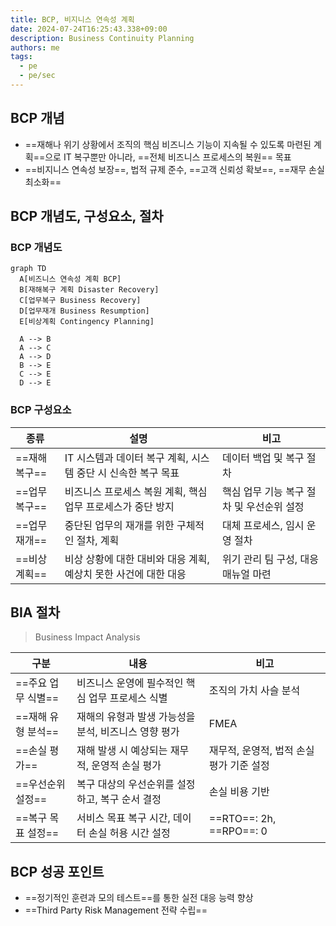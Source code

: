 ```yaml
---
title: BCP, 비지니스 연속성 계획
date: 2024-07-24T16:25:43.338+09:00
description: Business Continuity Planning
authors: me
tags: 
  - pe
  - pe/sec
---
```


## BCP 개념

- ==재해나 위기 상황에서 조직의 핵심 비즈니스 기능이 지속될 수 있도록 마련된 계획==으로 IT 복구뿐만 아니라, ==전체 비즈니스 프로세스의 복원== 목표
- ==비지니스 연속성 보장==, 법적 규제 준수, ==고객 신뢰성 확보==, ==재무 손실 최소화==

## BCP 개념도, 구성요소, 절차

### BCP 개념도

```mermaid
graph TD
  A[비즈니스 연속성 계획 BCP]
  B[재해복구 계획 Disaster Recovery]
  C[업무복구 Business Recovery]
  D[업무재개 Business Resumption]
  E[비상계획 Contingency Planning]

  A --> B
  A --> C
  A --> D
  B --> E
  C --> E
  D --> E
```

### BCP 구성요소

| 종류    | 설명    | 비고    |
|---|---|---|
| ==재해복구== | IT 시스템과 데이터 복구 계획, 시스템 중단 시 신속한 복구 목표 | 데이터 백업 및 복구 절차 |
| ==업무복구== | 비즈니스 프로세스 복원 계획, 핵심 업무 프로세스가 중단 방지 | 핵심 업무 기능 복구 절차 및 우선순위 설정 |
| ==업무재개== | 중단된 업무의 재개를 위한 구체적인 절차, 계획 | 대체 프로세스, 임시 운영 절차 |
| ==비상계획== | 비상 상황에 대한 대비와 대응 계획, 예상치 못한 사건에 대한 대응 | 위기 관리 팀 구성, 대응 매뉴얼 마련 |

## BIA 절차

> Business Impact Analysis

| 구분    | 내용    | 비고    |
|---|---|---|
| ==주요 업무 식별== | 비즈니스 운영에 필수적인 핵심 업무 프로세스 식별 | 조직의 가치 사슬 분석 |
| ==재해 유형 분석== | 재해의 유형과 발생 가능성을 분석, 비즈니스 영향 평가 | FMEA |
| ==손실 평가== | 재해 발생 시 예상되는 재무적, 운영적 손실 평가 | 재무적, 운영적, 법적 손실 평가 기준 설정 |
| ==우선순위 설정== | 복구 대상의 우선순위를 설정하고, 복구 순서 결정 | 손실 비용 기반 |
| ==복구 목표 설정== | 서비스 목표 복구 시간, 데이터 손실 허용 시간 설정 | ==RTO==: 2h, ==RPO==: 0 |

## BCP 성공 포인트

- ==정기적인 훈련과 모의 테스트==를 통한 실전 대응 능력 향상
- ==Third Party Risk Management 전략 수립==
